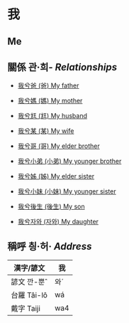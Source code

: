 # 我
##  Me

## 關係 관·희- _Relationships_

- [我兮爸 (爸) My father](member2.md)

- [我兮媽 (媽) My mother](member3.md)

- [我兮尪 (尪) My husband](member17.md)

- [我兮某 (某) My wife](member18.md)

- [我兮哥 (哥) My elder brother](member4.md)

- [我兮小弟 (小弟) My younger brother](member6.md)

- [我兮姊 (姊) My elder sister](member5.md)

- [我兮小妹 (小妹) My younger sister](member7.md)

- [我兮後生 (後生) My son](member19.md)

- [我兮자와 (자와) My daughter](member20.md)



## 稱呼 칑·허· _Address_

漢字/諺文 | 我
--- | ---
諺文 깐-뿐ˆ | 와ˊ
台羅 Tâi-lô | wá
戴字 Taiji | wa4


